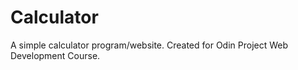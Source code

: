 # Calculator

A simple calculator program/website.
Created for Odin Project Web Development Course.
